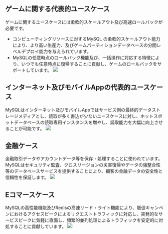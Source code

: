 ## ゲームに関する代表的ユースケース
ゲームに関するユースケースには柔軟的スケールアウト及び高速ロールバックが必要です。
- コンピューティングリソースに対するMySQL の柔軟的スケールアウト能力により、より高い生産力、及びゲームパーティションデータベースの分間レベルデプロイ能力を与えられています。
- MySQLの任意時点のロールバック機能及び、一括操作に対応する特徴により、いつでも任意時点に復帰することに貢献し、ゲームのロールバックをサポートしています。
![](https://main.qcloudimg.com/raw/33986932896aa36c45da02514ab75299.png)

## インターネット及びモバイルAppの代表的ユースケース
MySQLはインターネット及びモバイルAppではサービス側の最終的データストレージメディアとし、読取が多く書込が少ないユースケースに対し、ホットスポットデータベースの読取専用インスタンスを増やし、読取能力を大幅に向上させることが可能です。
![](https://main.qcloudimg.com/raw/1e9c80cc49f6e08e37abe4a90db58735.png)

## 金融ケース
金融取引データやアカウントデータ等を保存・処理することに使われています。MySQLはセキュリティ監査、クロスリージョンの災害復帰やデータの強整合性等のデータベースサービスを提供することにより、顧客の金融データの安全性と信頼性を保証します。
![](https://main.qcloudimg.com/raw/a8dac9ba93f3fbf822d908e4db9b1108.png)

## Eコマースケース
MySQLの高性能機能及びRedisの高速リード・ライト機能により、販促キャンペンにおけるアクセスピークによるリクエストトラフィックに対応し、突発的なサービスピークに気軽に直面し、頻繁的並列処理によるトラフィックを安定的に対処することに貢献しています。
![](https://main.qcloudimg.com/raw/8149f36d8db86e8cd39ef6d02412e90e.png)

